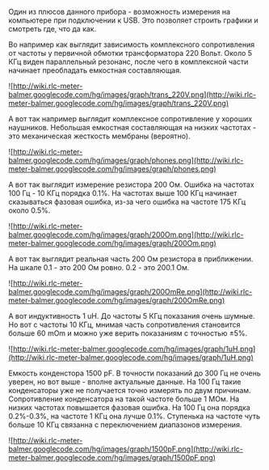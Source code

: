 Один из плюсов данного прибора - возможность измерения на компьютере при подключении к USB. Это позволяет строить графики и смотреть где, что да как.

Во например как выглядит зависимость комплексного сопротивления от частоты у первичной обмотки трансформатора 220 Вольт. Около 5 КГц виден параллельный резонанс, после чего в комплексной части начинает преобладать емкостная составляющая.

![http://wiki.rlc-meter-balmer.googlecode.com/hg/images/graph/trans_220V.png](http://wiki.rlc-meter-balmer.googlecode.com/hg/images/graph/trans_220V.png)

А вот так например выглядит комплексное сопротивление у хороших наушников. Небольшая емкостная составляющая на низких частотах - это механическая жесткость мембраны (вероятно).

![http://wiki.rlc-meter-balmer.googlecode.com/hg/images/graph/phones.png](http://wiki.rlc-meter-balmer.googlecode.com/hg/images/graph/phones.png)

А вот так выглядит измерение резистора 200 Ом. Ошибка на частотах 100 Гц - 10 КГц порядка 0.1%. На частотах выше 100 КГц начинает сказываться фазовая ошибка, из-за чего ошибка на частоте 175 КГц около 0.5%.

![http://wiki.rlc-meter-balmer.googlecode.com/hg/images/graph/200Om.png](http://wiki.rlc-meter-balmer.googlecode.com/hg/images/graph/200Om.png)

А вот так выглядит реальная часть 200 Ом резистора в приближении. На шкале 0.1 - это 200 Ом ровно. 0.2 - это 200.1 Ом.

![http://wiki.rlc-meter-balmer.googlecode.com/hg/images/graph/200OmRe.png](http://wiki.rlc-meter-balmer.googlecode.com/hg/images/graph/200OmRe.png)

А вот индуктивность 1 uH. До частоты 5 КГц показания очень шумные. Но вот с частоты 10 КГц, мнимая часть сопротивления становится больше 60 mOm и можно уже верить показаниям с точностью ±5%.

![http://wiki.rlc-meter-balmer.googlecode.com/hg/images/graph/1uH.png](http://wiki.rlc-meter-balmer.googlecode.com/hg/images/graph/1uH.png)

Емкость конденстора 1500 pF. В точности показаний до 300 Гц не очень уверен, но вот выше - вполне актуальные данные. На 100 Гц такие конденсаторы уже не получается точно измерять по двум причинам. Сопротивление конденсатора на такой частоте больше 1 МОм. На низких частотах повышается фазовая ошибка. На 100 Гц она порядка 0.2%-0.3%, на частоте 1 КГц она лучше 0.1%. Ступенька на частоте чуть больше 10 КГц связанна с переключением диапазонов измерения.

![http://wiki.rlc-meter-balmer.googlecode.com/hg/images/graph/1500pF.png](http://wiki.rlc-meter-balmer.googlecode.com/hg/images/graph/1500pF.png)